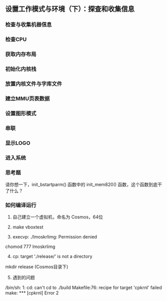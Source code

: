 ## 设置工作模式与环境（下）：探查和收集信息

### 检查与收集机器信息
### 检查CPU
### 获取内存布局
### 初始化内核栈
### 放置内核文件与字库文件
### 建立MMU页表数据
### 设置图形模式
### 串联

### 显示LOGO
### 进入系统
### 思考题

请你想一下，init_bstartparm() 函数中的 init_mem820() 函数，这个函数到底干了什么？


### 如何编译运行

1. 自己建立一个虚拟机，命名为 Cosmos，64位

2. make vboxtest

3. execvp: ./lmoskrlimg: Permission denied

chomod 777 lmoskrlimg

4. cp: target './release/' is not a directory

mkdir release (Cosmos目录下)

5. 遇到的问题

/bin/sh: 1: cd: can't cd to ./build
Makefile:76: recipe for target 'cpkrnl' failed
make: *** [cpkrnl] Error 2